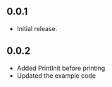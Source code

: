 ## 0.0.1

- Initial release.

## 0.0.2

- Added PrintInit before printing
- Updated the example code